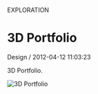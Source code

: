 <p class="type">EXPLORATION</p>

# 3D Portfolio

<p class="meta">Design  /  2012-04-12 11:03:23</p>

3D Portfolio.

![3D Portfolio](https://farooq-agent.web.app/assets/images/works/large/JwkCZcPt_work_image.png)
